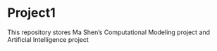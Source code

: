 # Project1
 This repository stores Ma Shen’s Computational Modeling project and Artificial Intelligence project
